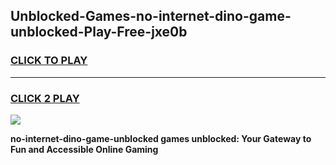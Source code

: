 
## Unblocked-Games-no-internet-dino-game-unblocked-Play-Free-jxe0b
<h3>
<a href="https://premium76.site?title=no-internet-dino-game-unblocked&ref=21A">CLICK TO PLAY</a></h3>
<hr>

<h3>
<a href="https://premium76.site?title=no-internet-dino-game-unblocked&ref=21A">CLICK 2 PLAY</a>
  
</h3>

<a href="https://premium76.site?title=no-internet-dino-game-unblocked&ref=21A"><img src="https://clearcache.store/games.png"></a>


**no-internet-dino-game-unblocked games unblocked: Your Gateway to Fun and Accessible Online Gaming**
